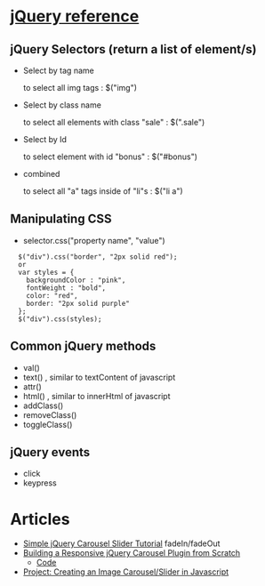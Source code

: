 # [jQuery reference](https://api.jquery.com/)

## jQuery Selectors (return a list of element/s)

- Select by tag name
  
  to select all img tags : $("img")
  
- Select by class name

  to select all elements with class "sale" : $(".sale")
  
- Select by Id

  to select element with id "bonus" : $("#bonus")
  
- combined

  to select all "a" tags inside of "li"s : $("li a")
  
## Manipulating CSS
 - selector.css("property name", "value")
 ```
   $("div").css("border", "2px solid red");
   or
   var styles = {
     backgroundColor : "pink",
     fontWeight : "bold",
     color: "red",
     border: "2px solid purple"
   };
   $("div").css(styles);
 ```  
  
## Common jQuery methods
 - val()
 - text()  , similar to textContent of javascript
 - attr()
 - html()  , similar to innerHtml of javascript
 - addClass()
 - removeClass()
 - toggleClass()
 
 ## jQuery events
 - click
 - keypress
 
# Articles
- [Simple jQuery Carousel Slider Tutorial](http://paulmason.name/item/simple-jquery-carousel-slider-tutorial) fadeIn/fadeOut
- [Building a Responsive jQuery Carousel Plugin from Scratch](https://www.barrelny.com/blog/building-a-jquery-slideshow-plugin-from-scratch/)     
  - [Code](https://codepen.io/barrel/pres/oBefw)
- [Project: Creating an Image Carousel/Slider in Javascript](https://www.theodinproject.com/courses/javascript-and-jquery/lessons/creating-an-image-carousel-slider)

